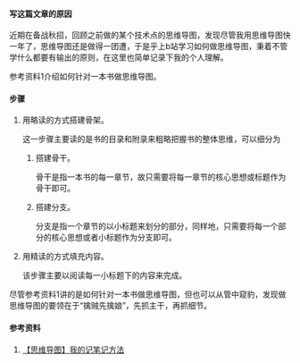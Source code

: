 #### 写这篇文章的原因

近期在备战秋招，回顾之前做的某个技术点的思维导图，发现尽管我用思维导图快一年了，思维导图还是做得一团遭，于是乎上b站学习如何做思维导图，秉着不管学什么都要有输出的原则，在这里也简单记录下我的个人理解。

参考资料1介绍如何针对一本书做思维导图。		

#### 步骤

1. 用略读的方式搭建骨架。

   这一步骤主要读的是书的目录和附录来粗略把握书的整体思维，可以细分为

   1. 搭建骨干。

      骨干是指一本书的每一章节，故只需要将每一章节的核心思想或标题作为骨干即可。

   2. 搭建分支。

      分支是指一个章节的以小标题来划分的部分，同样地，只需要将每一个部分的核心思想或者小标题作为分支即可。

2. 用精读的方式填充内容。

   该步骤主要以阅读每一小标题下的内容来完成。

尽管参考资料1讲的是如何针对一本书做思维导图，但也可以从管中窥豹，发现做思维导图的要领在于“擒贼先擒娘”，先抓主干，再抓细节。

#### 参考资料

1. [【思维导图】我的记笔记方法](https://www.bilibili.com/video/BV1ts411u7zr?spm_id_from=333.337.search-card.all.click&vd_source=dc40e4f752bea12be6663be1457ea901)

   

   


